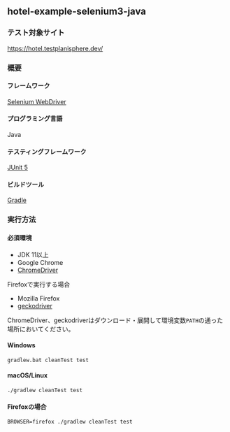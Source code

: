 ## hotel-example-selenium3-java

### テスト対象サイト

https://hotel.testplanisphere.dev/

### 概要

#### フレームワーク

[Selenium WebDriver](https://www.selenium.dev/)

#### プログラミング言語

Java

#### テスティングフレームワーク

[JUnit 5](https://junit.org/junit5/)

#### ビルドツール

[Gradle](https://gradle.org/)

### 実行方法

#### 必須環境

* JDK 11以上
* Google Chrome
* [ChromeDriver](https://chromedriver.chromium.org/downloads)

Firefoxで実行する場合

* Mozilla Firefox
* [geckodriver](https://github.com/mozilla/geckodriver/releases)

ChromeDriver、geckodriverはダウンロード・展開して環境変数`PATH`の通った場所においてください。


#### Windows

```
gradlew.bat cleanTest test
```

#### macOS/Linux

```
./gradlew cleanTest test
```

#### Firefoxの場合

```
BROWSER=firefox ./gradlew cleanTest test
```